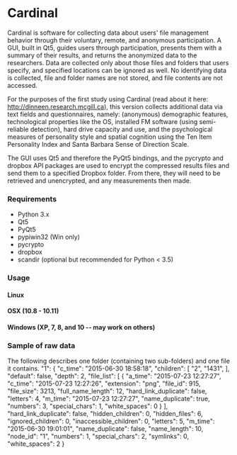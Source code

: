 # Cardinal

Cardinal is software for collecting data about users' file management behavior through their voluntary, remote, and anonymous participation. A GUI, built in Qt5, guides users through participation, presents them with a summary of their results, and returns the anonymized data to the researchers. Data are collected only about those files and folders that users specify, and specified locations can be ignored as well. No identifying data is collected, file and folder names are not stored, and file contents are not accessed.

For the purposes of the first study using Cardinal (read about it here: http://dinneen.research.mcgill.ca), this version collects additional data via text fields and questionnaires, namely: (anonymous) demographic features, technological properties like the OS, installed FM software (using semi-reliable detection), hard drive capacity and use, and the psychological measures of personality style and spatial cognition using the Ten Item Personality Index and Santa Barbara Sense of Direction Scale.

The GUI uses Qt5 and therefore the PyQt5 bindings, and the pycrypto and dropbox API packages are used to encrypt the compressed results files and send them to a specified Dropbox folder. From there, they will need to be retrieved and unencrypted, and any measurements then made.

### Requirements
* Python 3.x
* Qt5
* PyQt5
* pypiwin32 (Win only)
* pycrypto
* dropbox
* scandir (optional but recommended for Python < 3.5)

### Usage
#### Linux

#### OSX (10.8 - 10.11)

#### Windows (XP, 7, 8, and 10 -- may work on others)

### Sample of raw data
The following describes one folder (containing two sub-folders) and one file it contains.
    "1": {
                "c_time": "2015-06-30 18:58:18",
                "children": [
                    "2",
                    "1431",
                ],
                "default": false,
                "depth": 2,
                "file_list": [
                     {
                        "a_time": "2015-07-23 12:27:27",
                        "c_time": "2015-07-23 12:27:26",
                        "extension": "png",
                        "file_id": 915,
                        "file_size": 3213,
                        "full_name_length": 12,
                        "hard_link_duplicate": false,
                        "letters": 4,
                        "m_time": "2015-07-23 12:27:27",
                        "name_duplicate": true,
                        "numbers": 3,
                        "special_chars": 1,
                        "white_spaces": 0
                    }
                ],
                "hard_link_duplicate": false,
                "hidden_children": 0,
                "hidden_files": 6,
                "ignored_children": 0,
                "inaccessible_children": 0,
                "letters": 5,
                "m_time": "2015-06-30 19:01:01",
                "name_duplicate": false,
                "name_length": 10,
                "node_id": "1",
                "numbers": 1,
                "special_chars": 2,
                "symlinks": 0,
                "white_spaces": 2
    }
